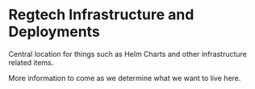 # Regtech Infrastructure and Deployments

Central location for things such as Helm Charts and other infrastructure
related items.

More information to come as we determine what we want to live here.
